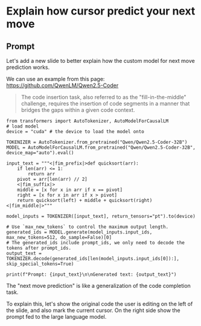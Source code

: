 # Explain how cursor predict your next move

## Prompt
Let's add a new slide to better explain how the custom model for next move prediction works.

We can use an example from this page: https://github.com/QwenLM/Qwen2.5-Coder

>The code insertion task, also referred to as the "fill-in-the-middle" challenge, requires the insertion of code segments in a manner that bridges the gaps within a given code context.

```
from transformers import AutoTokenizer, AutoModelForCausalLM
# load model
device = "cuda" # the device to load the model onto

TOKENIZER = AutoTokenizer.from_pretrained("Qwen/Qwen2.5-Coder-32B")
MODEL = AutoModelForCausalLM.from_pretrained("Qwen/Qwen2.5-Coder-32B", device_map="auto").eval()

input_text = """<|fim_prefix|>def quicksort(arr):
    if len(arr) <= 1:
        return arr
    pivot = arr[len(arr) // 2]
    <|fim_suffix|>
    middle = [x for x in arr if x == pivot]
    right = [x for x in arr if x > pivot]
    return quicksort(left) + middle + quicksort(right)<|fim_middle|>"""

model_inputs = TOKENIZER([input_text], return_tensors="pt").to(device)

# Use `max_new_tokens` to control the maximum output length.
generated_ids = MODEL.generate(model_inputs.input_ids, max_new_tokens=512, do_sample=False)[0]
# The generated_ids include prompt_ids, we only need to decode the tokens after prompt_ids.
output_text = TOKENIZER.decode(generated_ids[len(model_inputs.input_ids[0]):], skip_special_tokens=True)

print(f"Prompt: {input_text}\n\nGenerated text: {output_text}")
```

The "next move prediction" is like a generalization of the code completion task.

To explain this, let's show the original code the user is editing on the left of the slide, and also mark the current cursor. On the right side show the prompt fed to the large language model.
